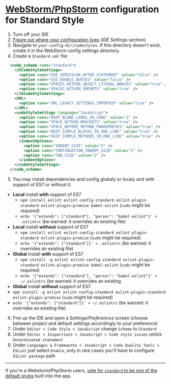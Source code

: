 # [WebStorm/PhpStorm][webstorm-1] configuration for Standard Style

1. Turn off your IDE
2. [Figure out where your configuration lives][webstorm-2] (_IDE Settings_ section)
3. Navigate to `your-config-dir/codestyles`. If this directory doesn't exist, create it in the WebStorm
config settings directory.
4. Create a `Standard.xml` file:

  ```xml
    <code_scheme name="Standard">
      <JSCodeStyleSettings>
        <option name="USE_SEMICOLON_AFTER_STATEMENT" value="false" />
        <option name="USE_DOUBLE_QUOTES" value="false" />
        <option name="SPACES_WITHIN_OBJECT_LITERAL_BRACES" value="true" />
        <option name="SPACES_WITHIN_IMPORTS" value="true" />
      </JSCodeStyleSettings>
      <XML>
        <option name="XML_LEGACY_SETTINGS_IMPORTED" value="true" />
      </XML>
      <codeStyleSettings language="JavaScript">
        <option name="KEEP_BLANK_LINES_IN_CODE" value="1" />
        <option name="SPACE_WITHIN_BRACKETS" value="true" />
        <option name="SPACE_BEFORE_METHOD_PARENTHESES" value="true" />
        <option name="KEEP_SIMPLE_BLOCKS_IN_ONE_LINE" value="true" />
        <option name="KEEP_SIMPLE_METHODS_IN_ONE_LINE" value="true" />
        <indentOptions>
          <option name="INDENT_SIZE" value="2" />
          <option name="CONTINUATION_INDENT_SIZE" value="2" />
          <option name="TAB_SIZE" value="2" />
        </indentOptions>
      </codeStyleSettings>
    </code_scheme>
  ```

5. You may install dependencies and config globaly or localy and with support of ES7 or without it.<br />
  * **Local** install **with** support of ES7
    * `npm install eslint eslint-config-standard eslint-plugin-standard eslint-plugin-promise babel-eslint` (`sudo` might be required)
    * `echo '{"extends": ["standard"], "parser": "babel-eslint"}' > .eslintrc` (be warned: it overrides an existing file)
  * **Local** install **without** support of ES7
    * `npm install eslint eslint-config-standard eslint-plugin-standard eslint-plugin-promise` (`sudo` might be required)
    * `echo '{"extends": ["standard"]}' > .eslintrc` (be warned: it overrides an existing file)<br />
  * **Global** install **with** support of ES7
      * `npm install -g eslint eslint-config-standard eslint-plugin-standard eslint-plugin-promise babel-eslint` (`sudo` might be required)
      * `echo '{"extends": ["standard"], "parser": "babel-eslint"}' > ~/.eslintrc` (be warned: it overrides an existing
  * **Global** install **without** support of ES7
  * `npm install -g eslint eslint-config-standard eslint-plugin-standard eslint-plugin-promise` (`sudo` might be required)
  * `echo '{"extends": ["standard"]}' > ~/.eslintrc` (be warned: it overrides an existing file)
6. Fire up the IDE and open a _Settings_/_Preferences_ screen (choose between project and default settings accordingly to your preference)
7. Under `Editor > Code Style > JavaScript` change `Scheme` to `Standard`
8. Under `Editor > Inspections > JavaScript > Code style issues` untick `Unterminated statement`
9. Under `Languages & Frameworks > JavaScript > Code Quality Tools > ESLint` just select `Enable`, only in rare cases you'll have to configure `ESLint package` path

---

If you're a Webstorm/PhpStorm users, [vote for `standard` to be one of the default styles][webstorm-3]
built into the app.

[webstorm-1]: https://www.jetbrains.com/webstorm/
[webstorm-2]: https://www.jetbrains.com/help/phpstorm/2016.1/directories-used-by-phpstorm-to-store-settings-caches-plugins-and-logs.html?origin=old_help#d66583e60
[webstorm-3]: https://youtrack.jetbrains.com/issue/WEB-17331
